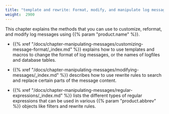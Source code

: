 ```yaml
---
title: "template and rewrite: Format, modify, and manipulate log messages"
weight:  2900
---
```

<!-- DISCLAIMER: This file is based on the syslog-ng Open Source Edition documentation https://github.com/balabit/syslog-ng-ose-guides/commit/2f4a52ee61d1ea9ad27cb4f3168b95408fddfdf2 and is used under the terms of The syslog-ng Open Source Edition Documentation License. The file has been modified by Axoflow. -->

This chapter explains the methods that you can use to customize, reformat, and modify log messages using {{% param "product.name" %}}.

  - {{% xref "/docs/chapter-manipulating-messages/customizing-message-format/_index.md" %}} explains how to use templates and macros to change the format of log messages, or the names of logfiles and database tables.

  - {{% xref "/docs/chapter-manipulating-messages/modifying-messages/_index.md" %}} describes how to use rewrite rules to search and replace certain parts of the message content.

  - {{% xref "/docs/chapter-manipulating-messages/regular-expressions/_index.md" %}} lists the different types of regular expressions that can be used in various {{% param "product.abbrev" %}} objects like filters and rewrite rules.
